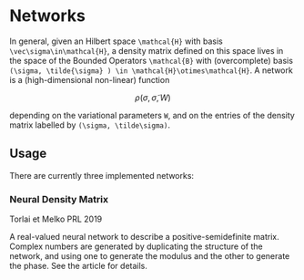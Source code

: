 # Networks

In general, given an Hilbert space ``\mathcal{H}`` with basis ``\vec\sigma\in\mathcal{H}``, a density matrix defined on this space lives in the space of the Bounded Operators ``\mathcal{B}`` with (overcomplete) basis ``(\sigma, \tilde{\sigma} ) \in \mathcal{H}\otimes\mathcal{H}``.  A network is a (high-dimensional non-linear) function

```math
\rho(\sigma, \tilde\sigma, W)
```
depending on the variational parameters ``W``, and on the entries of the density matrix labelled by ``(\sigma, \tilde\sigma)``.

## Usage
There are currently three implemented networks:

### Neural Density Matrix
Torlai et Melko PRL 2019

A real-valued neural network to describe a positive-semidefinite matrix. Complex numbers are generated by duplicating the structure of the network, and using one to generate the modulus and the other to generate the phase. See the article for details.

```
```
